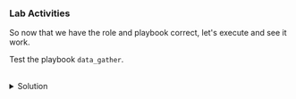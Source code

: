 ### Lab Activities
So now that we have the role and playbook correct, let's execute and see it work.

Test the playbook ` data_gather `.


<br>
<details>
<summary>Solution</summary>

Run the Playbook to see it work.

```plain
ansible-playbook -i /root/hosts /root/playbooks/data_gather.yaml
```{{exec}}

When runs, does it show the debug output? How do you know?

Check the output of the report.

```plain
ls -l /root/playbooks/reports/*.csv
cat /root/playbooks/reports/*.csv
```{{exec}}

Run it again as below, and see if you get the debug output.

```plain
ansible-playbook -vv -i /root/hosts /root/playbooks/data_gather.yaml
```{{exec}}

Did you see the debug output of all the variables? What caused this?

</details>
